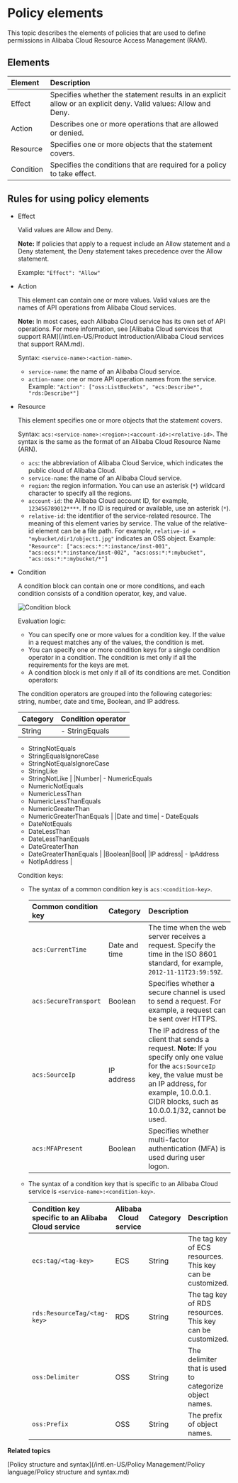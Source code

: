 # Policy elements

This topic describes the elements of policies that are used to define permissions in Alibaba Cloud Resource Access Management \(RAM\).

## Elements

|Element|Description|
|:------|:----------|
|Effect|Specifies whether the statement results in an explicit allow or an explicit deny. Valid values: Allow and Deny.|
|Action|Describes one or more operations that are allowed or denied.|
|Resource|Specifies one or more objects that the statement covers.|
|Condition|Specifies the conditions that are required for a policy to take effect.|

## Rules for using policy elements

-   Effect

    Valid values are Allow and Deny.

    **Note:** If policies that apply to a request include an Allow statement and a Deny statement, the Deny statement takes precedence over the Allow statement.

    Example: `"Effect": "Allow"`

-   Action

    This element can contain one or more values. Valid values are the names of API operations from Alibaba Cloud services.

    **Note:** In most cases, each Alibaba Cloud service has its own set of API operations. For more information, see [Alibaba Cloud services that support RAM](/intl.en-US/Product Introduction/Alibaba Cloud services that support RAM.md).

    Syntax: `<service-name>:<action-name>`.

    -   `service-name`: the name of an Alibaba Cloud service.
    -   `action-name`: one or more API operation names from the service.
    Example: `"Action": ["oss:ListBuckets", "ecs:Describe*", "rds:Describe*"]`

-   Resource

    This element specifies one or more objects that the statement covers.

    Syntax: `acs:<service-name>:<region>:<account-id>:<relative-id>`. The syntax is the same as the format of an Alibaba Cloud Resource Name \(ARN\).

    -   `acs`: the abbreviation of Alibaba Cloud Service, which indicates the public cloud of Alibaba Cloud.
    -   `service-name`: the name of an Alibaba Cloud service.
    -   `region`: the region information. You can use an asterisk \(`*`\) wildcard character to specify all the regions.
    -   `account-id`: the Alibaba Cloud account ID, for example, `123456789012****`. If no ID is required or available, use an asterisk \(`*`\).
    -   `relative-id`: the identifier of the service-related resource. The meaning of this element varies by service. The value of the relative-id element can be a file path. For example, `relative-id = "mybucket/dir1/object1.jpg"` indicates an OSS object.
    Example: `"Resource": ["acs:ecs:*:*:instance/inst-001", "acs:ecs:*:*:instance/inst-002", "acs:oss:*:*:mybucket", "acs:oss:*:*:mybucket/*"]`

-   Condition

    A condition block can contain one or more conditions, and each condition consists of a condition operator, key, and value.

    ![Condition block](https://static-aliyun-doc.oss-cn-hangzhou.aliyuncs.com/assets/img/en-US/7747714951/p38714.png)

    Evaluation logic:

    -   You can specify one or more values for a condition key. If the value in a request matches any of the values, the condition is met.
    -   You can specify one or more condition keys for a single condition operator in a condition. The condition is met only if all the requirements for the keys are met.
    -   A condition block is met only if all of its conditions are met.
    Condition operators:

    The condition operators are grouped into the following categories: string, number, date and time, Boolean, and IP address.

    |Category|Condition operator|
    |:-------|:-----------------|
    |String|    -   StringEquals
    -   StringNotEquals
    -   StringEqualsIgnoreCase
    -   StringNotEqualsIgnoreCase
    -   StringLike
    -   StringNotLike |
    |Number|    -   NumericEquals
    -   NumericNotEquals
    -   NumericLessThan
    -   NumericLessThanEquals
    -   NumericGreaterThan
    -   NumericGreaterThanEquals |
    |Date and time|    -   DateEquals
    -   DateNotEquals
    -   DateLessThan
    -   DateLessThanEquals
    -   DateGreaterThan
    -   DateGreaterThanEquals |
    |Boolean|Bool|
    |IP address|    -   IpAddress
    -   NotIpAddress |

    Condition keys:

    -   The syntax of a common condition key is `acs:<condition-key>`.

        |Common condition key|Category|Description|
        |:-------------------|:-------|:----------|
        |`acs:CurrentTime`|Date and time|The time when the web server receives a request. Specify the time in the ISO 8601 standard, for example, `2012-11-11T23:59:59Z`.|
        |`acs:SecureTransport`|Boolean|Specifies whether a secure channel is used to send a request. For example, a request can be sent over HTTPS.|
        |`acs:SourceIp`|IP address|The IP address of the client that sends a request. **Note:** If you specify only one value for the `acs:SourceIp` key, the value must be an IP address, for example, 10.0.0.1. CIDR blocks, such as 10.0.0.1/32, cannot be used. |
        |`acs:MFAPresent`|Boolean|Specifies whether multi-factor authentication \(MFA\) is used during user logon.|

    -   The syntax of a condition key that is specific to an Alibaba Cloud service is `<service-name>:<condition-key>`.

        |Condition key specific to an Alibaba Cloud service|Alibaba Cloud service|Category|Description|
        |:-------------------------------------------------|---------------------|:-------|:----------|
        |`ecs:tag/<tag-key>`|ECS|String|The tag key of ECS resources. This key can be customized.|
        |`rds:ResourceTag/<tag-key>`|RDS|String|The tag key of RDS resources. This key can be customized.|
        |`oss:Delimiter`|OSS|String|The delimiter that is used to categorize object names.|
        |`oss:Prefix`|OSS|String|The prefix of object names.|


**Related topics**  


[Policy structure and syntax](/intl.en-US/Policy Management/Policy language/Policy structure and syntax.md)


